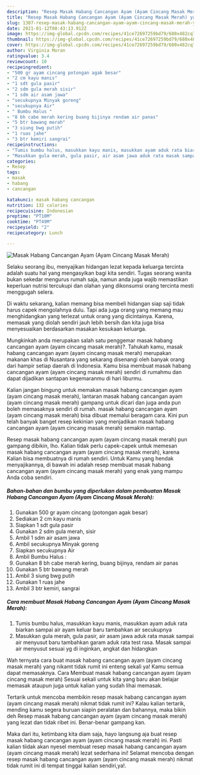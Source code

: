```yaml
---
description: "Resep Masak Habang Cancangan Ayam (Ayam Cincang Masak Merah) yang enak dan Mudah Dibuat"
title: "Resep Masak Habang Cancangan Ayam (Ayam Cincang Masak Merah) yang enak dan Mudah Dibuat"
slug: 1307-resep-masak-habang-cancangan-ayam-ayam-cincang-masak-merah-yang-enak-dan-mudah-dibuat
date: 2021-01-12T08:43:13.912Z
image: https://img-global.cpcdn.com/recipes/41ce72697259bd79/680x482cq70/masak-habang-cancangan-ayam-ayam-cincang-masak-merah-foto-resep-utama.jpg
thumbnail: https://img-global.cpcdn.com/recipes/41ce72697259bd79/680x482cq70/masak-habang-cancangan-ayam-ayam-cincang-masak-merah-foto-resep-utama.jpg
cover: https://img-global.cpcdn.com/recipes/41ce72697259bd79/680x482cq70/masak-habang-cancangan-ayam-ayam-cincang-masak-merah-foto-resep-utama.jpg
author: Virginia Moran
ratingvalue: 3.4
reviewcount: 10
recipeingredient:
- "500 gr ayam cincang potongan agak besar"
- "2 cm kayu manis"
- "1 sdt gula pasir"
- "2 sdm gula merah sisir"
- "1 sdm air asam jawa"
- "secukupnya Minyak goreng"
- "secukupnya Air"
- " Bumbu Halus "
- "8 bh cabe merah kering buang bijinya rendam air panas"
- "5 btr bawang merah"
- "3 siung bwg putih"
- "1 ruas jahe"
- "3 btr kemiri sangrai"
recipeinstructions:
- "Tumis bumbu halus, masukkan kayu manis, masukkan ayam aduk rata biarkan sampai air ayam keluar baru tambahkan air secukupnya"
- "Masukkan gula merah, gula pasir, air asam jawa aduk rata masak sampai air menyusut baru tambahkan garam aduk rata test rasa. Masak sampai air menyusut sesuai yg di inginkan, angkat dan hidangkan"
categories:
- Resep
tags:
- masak
- habang
- cancangan

katakunci: masak habang cancangan 
nutrition: 132 calories
recipecuisine: Indonesian
preptime: "PT10M"
cooktime: "PT49M"
recipeyield: "2"
recipecategory: Lunch

---
```



![Masak Habang Cancangan Ayam (Ayam Cincang Masak Merah)](https://img-global.cpcdn.com/recipes/41ce72697259bd79/680x482cq70/masak-habang-cancangan-ayam-ayam-cincang-masak-merah-foto-resep-utama.jpg)

Selaku seorang ibu, menyajikan hidangan lezat kepada keluarga tercinta adalah suatu hal yang mengasyikan bagi kita sendiri. Tugas seorang  wanita bukan sekedar mengurus rumah saja, namun anda juga wajib memastikan keperluan nutrisi tercukupi dan olahan yang dikonsumsi orang tercinta mesti menggugah selera.

Di waktu  sekarang, kalian memang bisa membeli hidangan siap saji tidak harus capek mengolahnya dulu. Tapi ada juga orang yang memang mau menghidangkan yang terlezat untuk orang yang dicintainya. Karena, memasak yang diolah sendiri jauh lebih bersih dan kita juga bisa menyesuaikan berdasarkan masakan kesukaan keluarga. 



Mungkinkah anda merupakan salah satu penggemar masak habang cancangan ayam (ayam cincang masak merah)?. Tahukah kamu, masak habang cancangan ayam (ayam cincang masak merah) merupakan makanan khas di Nusantara yang sekarang disenangi oleh banyak orang dari hampir setiap daerah di Indonesia. Kamu bisa membuat masak habang cancangan ayam (ayam cincang masak merah) sendiri di rumahmu dan dapat dijadikan santapan kegemaranmu di hari liburmu.

Kalian jangan bingung untuk memakan masak habang cancangan ayam (ayam cincang masak merah), lantaran masak habang cancangan ayam (ayam cincang masak merah) gampang untuk dicari dan juga anda pun boleh memasaknya sendiri di rumah. masak habang cancangan ayam (ayam cincang masak merah) bisa dibuat memalui beragam cara. Kini pun telah banyak banget resep kekinian yang menjadikan masak habang cancangan ayam (ayam cincang masak merah) semakin mantap.

Resep masak habang cancangan ayam (ayam cincang masak merah) pun gampang dibikin, lho. Kalian tidak perlu capek-capek untuk memesan masak habang cancangan ayam (ayam cincang masak merah), karena Kalian bisa membuatnya di rumah sendiri. Untuk Kamu yang hendak menyajikannya, di bawah ini adalah resep membuat masak habang cancangan ayam (ayam cincang masak merah) yang enak yang mampu Anda coba sendiri.

<!--inarticleads1-->

##### Bahan-bahan dan bumbu yang diperlukan dalam pembuatan Masak Habang Cancangan Ayam (Ayam Cincang Masak Merah):

1. Gunakan 500 gr ayam cincang (potongan agak besar)
1. Sediakan 2 cm kayu manis
1. Siapkan 1 sdt gula pasir
1. Gunakan 2 sdm gula merah, sisir
1. Ambil 1 sdm air asam jawa
1. Ambil secukupnya Minyak goreng
1. Siapkan secukupnya Air
1. Ambil  Bumbu Halus :
1. Gunakan 8 bh cabe merah kering, buang bijinya, rendam air panas
1. Gunakan 5 btr bawang merah
1. Ambil 3 siung bwg putih
1. Gunakan 1 ruas jahe
1. Ambil 3 btr kemiri, sangrai




<!--inarticleads2-->

##### Cara membuat Masak Habang Cancangan Ayam (Ayam Cincang Masak Merah):

1. Tumis bumbu halus, masukkan kayu manis, masukkan ayam aduk rata biarkan sampai air ayam keluar baru tambahkan air secukupnya
1. Masukkan gula merah, gula pasir, air asam jawa aduk rata masak sampai air menyusut baru tambahkan garam aduk rata test rasa. Masak sampai air menyusut sesuai yg di inginkan, angkat dan hidangkan




Wah ternyata cara buat masak habang cancangan ayam (ayam cincang masak merah) yang nikamt tidak rumit ini enteng sekali ya! Kamu semua dapat memasaknya. Cara Membuat masak habang cancangan ayam (ayam cincang masak merah) Sesuai sekali untuk kita yang baru akan belajar memasak ataupun juga untuk kalian yang sudah lihai memasak.

Tertarik untuk mencoba membikin resep masak habang cancangan ayam (ayam cincang masak merah) nikmat tidak rumit ini? Kalau kalian tertarik, mending kamu segera buruan siapin peralatan dan bahannya, maka bikin deh Resep masak habang cancangan ayam (ayam cincang masak merah) yang lezat dan tidak ribet ini. Benar-benar gampang kan. 

Maka dari itu, ketimbang kita diam saja, hayo langsung aja buat resep masak habang cancangan ayam (ayam cincang masak merah) ini. Pasti kalian tiidak akan nyesel membuat resep masak habang cancangan ayam (ayam cincang masak merah) lezat sederhana ini! Selamat mencoba dengan resep masak habang cancangan ayam (ayam cincang masak merah) nikmat tidak rumit ini di tempat tinggal kalian sendiri,ya!.

